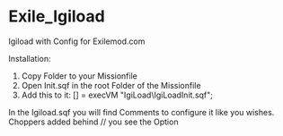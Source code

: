 # Exile_Igiload

Igiload with Config for Exilemod.com

Installation:

1. Copy Folder to your Missionfile
2. Open Init.sqf in the root Folder of the Missionfile 
3. Add this to it: [] = execVM "IgiLoad\IgiLoadInit.sqf";

In the Igiload.sqf you will find Comments to configure it like you wishes.
Choppers added behind // you see the Option

